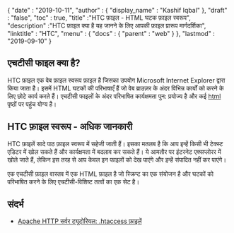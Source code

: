{
  "date" : "2019-10-11",
  "author" : {
    "display_name" : "Kashif Iqbal"
},
  "draft" : "false",
  "toc" : true,
  "title" :"HTC फ़ाइल - HTML घटक फ़ाइल स्वरूप",
  "description" :"HTC फ़ाइल क्या है यह जानने के लिए आपकी फ़ाइल प्रारूप मार्गदर्शिका",
  "linktitle" : "HTC",
  "menu" : {
    "docs" : {
      "parent" : "web"
}
},
  "lastmod" : "2019-09-10"
}

## एचटीसी फाइल क्या है?

HTC फ़ाइल एक वेब फ़ाइल स्वरूप फ़ाइल है जिसका उपयोग Microsoft Internet Explorer द्वारा किया जाता है। इसमें HTML घटकों की परिभाषाएँ हैं जो वेब ब्राउज़र के अंदर विभिन्न कार्यों को करने के लिए छोटे कार्य करते हैं। एचटीसी फाइलों के अंदर परिभाषित कार्यक्षमता पुन: प्रयोज्य है और कई [html](/hi/web/html/) पृष्ठों पर पहुंच योग्य है।

## HTC फ़ाइल स्वरूप - अधिक जानकारी

HTC फ़ाइलें सादे पाठ फ़ाइल स्वरूप में सहेजी जाती हैं। इसका मतलब है कि आप इन्हें किसी भी टेक्स्ट एडिटर में खोल सकते हैं और कार्यक्षमता में बदलाव कर सकते हैं। ये आमतौर पर इंटरनेट एक्सप्लोरर में खोले जाते हैं, लेकिन इस तरह से आप केवल इन फाइलों को देख पाएंगे और इन्हें संपादित नहीं कर पाएंगे।

एक एचटीसी फ़ाइल वास्तव में एक HTML फ़ाइल है जो स्क्रिप्ट का एक संयोजन है और घटकों को परिभाषित करने के लिए एचटीसी-विशिष्ट तत्वों का एक सेट है।

## संदर्भ

* [Apache HTTP सर्वर ट्यूटोरियल: .htaccess फ़ाइलें](https://httpd.apache.org/docs/current/howto/htaccess.html)

